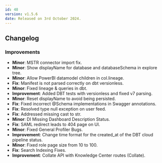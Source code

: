 ```yaml
---
id: 48
version: v1.5.6
date: Released on 3rd October 2024.
---
```

## Changelog

### Improvements

- **Minor**: MSTR connector import fix.
- **Minor**: Show displayName for database and databaseSchema in explore tree.
- **Minor**: Allow PowerBI datamodel children in col.lineage.
- **Fix**: Manifest is not parsed correctly on dbt versionless.
- **Minor**: Fixed lineage & queries in dbt.
- **Improvement**: Added DBT tests with versionless and fixed v7 parsing.
- **Minor**: Reset displayName to avoid being persisted.
- **Fix**: Fixed incorrect @Schema implementations in Swagger annotations.
- **Fix**: Resolved type null exception on user feed.
- **Fix**: Addressed missing cast to str.
- **Minor**: DI Missing Dashboard Description Status.
- **Fix**: SAML redirect leads to 404 page on UI.
- **Minor**: Fixed General Profiler Bugs.
- **Improvement**: Change time format for the created_at of the DBT cloud pipeline status.
- **Minor**: Fixed role page size from 10 to 100.
- **Fix**: Search Indexing Fixes.
- **Improvement**: Collate API with Knowledge Center routes (Collate).

